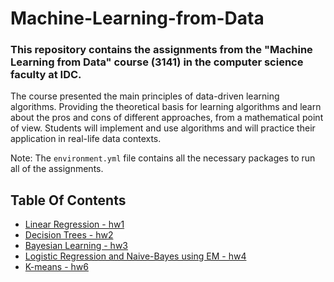 # Machine-Learning-from-Data
### This repository contains the assignments from the "Machine Learning from Data" course (3141) in the computer science faculty at IDC.
The course presented the main principles of data-driven learning algorithms. Providing the theoretical basis for learning algorithms and learn about the pros and cons of different approaches, from a mathematical point of view. 
Students will implement and use algorithms and will practice their
application in real-life data contexts.

Note: The `environment.yml` file contains all the necessary packages to run all of the assignments.
## Table Of Contents
-  [Linear Regression - hw1](https://github.com/freddd1/Machine-Learning-from-Data/tree/main/linear-regression)
-  [Decision Trees - hw2](https://github.com/freddd1/Machine-Learning-from-Data/tree/main/decision-trees)
-  [Bayesian Learning - hw3](https://github.com/freddd1/Machine-Learning-from-Data/tree/main/bayesian-learning)
-  [Logistic Regression and Naive-Bayes using EM - hw4](https://github.com/freddd1/Machine-Learning-from-Data/tree/main/logistic-regression-naive-bayes-em)
-  [K-means - hw6](https://github.com/freddd1/Machine-Learning-from-Data/tree/main/k-means)
